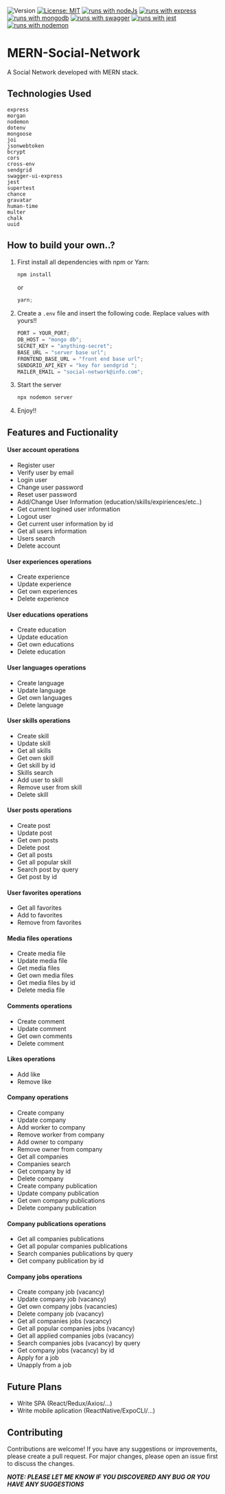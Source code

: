![Version](https://img.shields.io/badge/Version-0.7-blue.svg?cacheSeconds=2592000)
[![License: MIT](https://img.shields.io/badge/License-MIT-yellow.svg)](https://opensource.org/licenses/MIT)
[![runs with nodeJs](https://img.shields.io/badge/Runs%20with%20Node.Js-000.svg?style=flat-square&logo=nodedotjs&labelColor=f3f3f3&logoColor=#3C823B)](https://nodejs.org/ru)
[![runs with express](https://img.shields.io/badge/Runs%20with%20Express-000.svg?style=flat-square&logo=Express&labelColor=f3f3f3&logoColor=7D7D7D)](https://expressjs.com/ru/)
[![runs with mongodb](https://img.shields.io/badge/Runs%20with%20MongoDB-000.svg?style=flat-square&logo=mongodb&labelColor=f3f3f3&logoColor=#47A248)](https://swagger.io/)
[![runs with swagger](https://img.shields.io/badge/Runs%20with%20Swagger-000.svg?style=flat-square&logo=swagger&labelColor=f3f3f3&logoColor=#85EA2D)](https://swagger.io/)
[![runs with jest](https://img.shields.io/badge/Runs%20with%20Jest-000.svg?style=flat-square&logo=jest&labelColor=f3f3f3&logoColor=944058)](https://jestjs.io/ru/)
[![runs with nodemon](https://img.shields.io/badge/Runs%20with%20Nodemon-000.svg?style=flat-square&logo=nodemon&labelColor=f3f3f3&logoColor=nodemon)](https://www.npmjs.com/package/nodemon)

# MERN-Social-Network

A Social Network developed with MERN stack.

## Technologies Used
    express
    morgan
    nodemon
    dotenv
    mongoose
    joi
    jsonwebtoken
    bcrypt
    cors
    cross-env
    sendgrid
    swagger-ui-express
    jest
    supertest
    chance
    gravatar
    human-time
    multer
    chalk
    uuid

## How to build your own..?

1. First install all dependencies with npm or Yarn:
   ```javascript
   npm install
   ```
   or
   ```javascript
   yarn;
   ```
2. Create a `.env` file and insert the following code. Replace values with yours!!

   ```javascript
   PORT = YOUR_PORT;
   DB_HOST = "mongo db";
   SECRET_KEY = "anything-secret";
   BASE_URL = "server base url";
   FRONTEND_BASE_URL = "front end base url";
   SENDGRID_API_KEY = "key for sendgrid ";
   MAILER_EMAIL = "social-network@info.com";
   ```

3. Start the server

   ```javascript
   npx nodemon server
   ```

4. Enjoy!!

## Features and Fuctionality

#### User account operations

- Register user
- Verify user by email
- Login user
- Change user password
- Reset user password
- Add/Change User Information (education/skills/expiriences/etc..)
- Get current logined user information
- Logout user
- Get current user information by id
- Get all users information
- Users search
- Delete account

#### User experiences operations

- Create experience
- Update experience
- Get own experiences
- Delete experience

#### User educations operations

- Create education
- Update education
- Get own educations
- Delete education

#### User languages operations

- Create language
- Update language
- Get own languages
- Delete language

#### User skills operations

- Create skill
- Update skill
- Get all skills
- Get own skill
- Get skill by id
- Skills search
- Add user to skill
- Remove user from skill
- Delete skill

#### User posts operations

- Create post
- Update post
- Get own posts
- Delete post
- Get all posts
- Get all popular skill
- Search post by query
- Get post by id

#### User favorites operations

- Get all favorites
- Add to favorites
- Remove from favorites

#### Media files operations

- Create media file
- Update media file
- Get media files
- Get own media files
- Get media files by id
- Delete media file

#### Comments operations

- Create comment
- Update comment
- Get own comments
- Delete comment

#### Likes operations

- Add like
- Remove like

#### Company operations

- Create company
- Update company
- Add worker to company
- Remove worker from company
- Add owner to company
- Remove owner from company
- Get all companies
- Companies search
- Get company by id
- Delete company
- Create company publication
- Update company publication
- Get own company publications
- Delete company publication

#### Company publications operations

- Get all companies publications
- Get all popular companies publications
- Search companies publications by query
- Get company publication by id

#### Company jobs operations

- Create company job (vacancy)
- Update company job (vacancy)
- Get own company jobs (vacancies)
- Delete company job (vacancy)
- Get all companies jobs (vacancy)
- Get all popular companies jobs (vacancy)
- Get all applied companies jobs (vacancy)
- Search companies jobs (vacancy) by query
- Get company jobs (vacancy) by id
- Apply for a job
- Unapply from a job

## Future Plans

- Write SPA (React/Redux/Axios/...)
- Write mobile aplication (ReactNative/ExpoCLI/...)

## Contributing

Contributions are welcome! If you have any suggestions or improvements, please create a pull request. For major changes, please open an issue first to discuss the changes.

**_NOTE: PLEASE LET ME KNOW IF YOU DISCOVERED ANY BUG OR YOU HAVE ANY SUGGESTIONS_**
